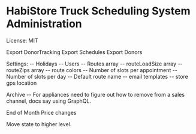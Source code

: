 # HabiStore Truck Scheduling System Administration
License: MIT

Export DonorTracking
Export Schedules
Export Donors

Settings:
-- Holidays
-- Users
-- Routes array
-- routeLoadSize array 
-- routeZips array
-- route colors
-- Number of slots per appointment
-- Number of slots per day
-- Default route name
-- email templates
-- store gps location

Archive
-- For appliances need to figure out how to remove from a sales channel, docs say using GraphQL.

End of Month Price changes


Move state to higher level.